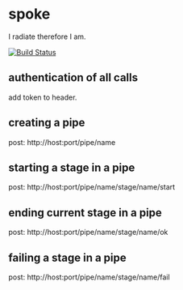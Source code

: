 # spoke
I radiate therefore I am.

[![Build Status](https://secure.travis-ci.org/roylines/spoke.png)](http://travis-ci.org/roylines/spoke)

## authentication of all calls
add token to header.

## creating a pipe
post: 
http://host:port/pipe/name

## starting a stage in a pipe
post:
http://host:port/pipe/name/stage/name/start

## ending current stage in a pipe
post:
http://host:port/pipe/name/stage/name/ok

## failing a stage in a pipe
post:
http://host:port/pipe/name/stage/name/fail
